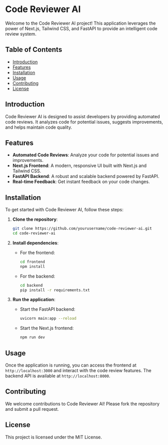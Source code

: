 # Code Reviewer AI

Welcome to the Code Reviewer AI project! This application leverages the power of Next.js, Tailwind CSS, and FastAPI to provide an intelligent code review system.

## Table of Contents

- [Introduction](#introduction)
- [Features](#features)
- [Installation](#installation)
- [Usage](#usage)
- [Contributing](#contributing)
- [License](#license)

## Introduction

Code Reviewer AI is designed to assist developers by providing automated code reviews. It analyzes code for potential issues, suggests improvements, and helps maintain code quality.

## Features

- **Automated Code Reviews**: Analyze your code for potential issues and improvements.
- **Next.js Frontend**: A modern, responsive UI built with Next.js and Tailwind CSS.
- **FastAPI Backend**: A robust and scalable backend powered by FastAPI.
- **Real-time Feedback**: Get instant feedback on your code changes.

## Installation

To get started with Code Reviewer AI, follow these steps:

1. **Clone the repository**:
   ```bash
   git clone https://github.com/yourusername/code-reviewer-ai.git
   cd code-reviewer-ai
   ```

2. **Install dependencies**:
   - For the frontend:
     ```bash
     cd frontend
     npm install
     ```

   - For the backend:
     ```bash
     cd backend
     pip install -r requirements.txt
     ```

3. **Run the application**:
   - Start the FastAPI backend:
     ```bash
     uvicorn main:app --reload
     ```

   - Start the Next.js frontend:
     ```bash
     npm run dev
     ```

## Usage

Once the application is running, you can access the frontend at `http://localhost:3000` and interact with the code review features. The backend API is available at `http://localhost:8000`.

## Contributing

We welcome contributions to Code Reviewer AI! Please fork the repository and submit a pull request.

## License

This project is licensed under the MIT License.